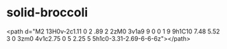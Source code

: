 # solid-broccoli
&lt;path d="M2 13H0v-2c1.11 0 2 .89 2 2zM0 3v1a9 9 0 0 1 9 9h1C10 7.48 5.52 3 0 3zm0 4v1c2.75 0 5 2.25 5 5h1c0-3.31-2.69-6-6-6z">&lt;/path>
